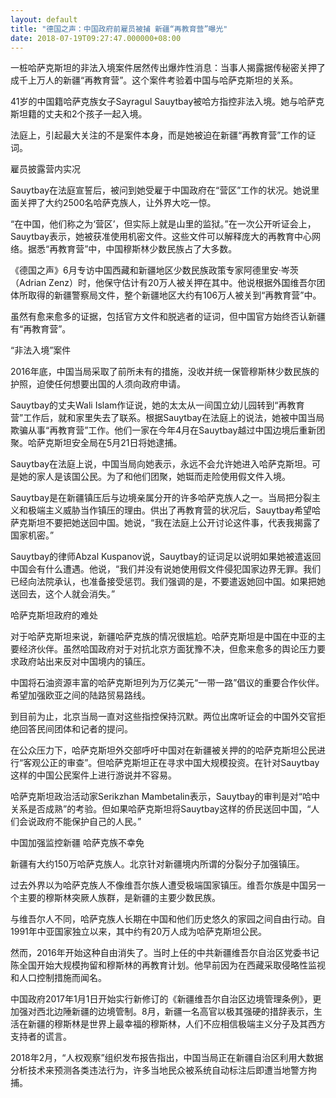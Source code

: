 ```yaml
---
layout: default
title: "德国之声：中国政府前雇员被捕 新疆“再教育营”曝光"
date: 2018-07-19T09:27:47.000000+08:00
---
```


一桩哈萨克斯坦的非法入境案件居然传出爆炸性消息：当事人揭露据传秘密关押了成千上万人的新疆“再教育营”。这个案件考验着中国与哈萨克斯坦的关系。

41岁的中国籍哈萨克族女子Sayragul Sauytbay被哈方指控非法入境。她与哈萨克斯坦籍的丈夫和2个孩子一起入境。

法庭上，引起最大关注的不是案件本身，而是她被迫在新疆“再教育营”工作的证词。

雇员披露营内实况

Sauytbay在法庭宣誓后，被问到她受雇于中国政府在“营区”工作的状况。她说里面关押了大约2500名哈萨克族人，让外界大吃一惊。

“在中国，他们称之为‘营区’，但实际上就是山里的监狱。”在一次公开听证会上，Sauytbay表示，她被获准使用机密文件。这些文件可以解释庞大的再教育中心网络。据悉“再教育营”中，中国穆斯林少数民族占了大多数。

《德国之声》6月专访中国西藏和新疆地区少数民族政策专家阿德里安·岑茨（Adrian Zenz）时，他保守估计有20万人被关押在其中。他说根据外国维吾尔团体所取得的新疆警察局文件，整个新疆地区大约有106万人被关到“再教育营”中。

虽然有愈来愈多的证据，包括官方文件和脱逃者的证词，但中国官方始终否认新疆有“再教育营”。

“非法入境”案件

2016年底，中国当局采取了前所未有的措施，没收并统一保管穆斯林少数民族的护照，迫使任何想要出国的人须向政府申请。

Sauytbay的丈夫Wali Islam作证说，她的太太从一间国立幼儿园转到“再教育营”工作后，就和家里失去了联系。根据Sauytbay在法庭上的说法，她被中国当局欺骗从事“再教育营”工作。他们一家在今年4月在Sauytbay越过中国边境后重新团聚。哈萨克斯坦安全局在5月21日将她逮捕。

Sauytbay在法庭上说，中国当局向她表示，永远不会允许她进入哈萨克斯坦。可是她的家人是该国公民。为了和他们团聚，她铤而走险使用假文件入境。

Sauytbay是在新疆镇压后与边境亲属分开的许多哈萨克族人之一。当局把分裂主义和极端主义威胁当作镇压的理由。供出了再教育营的状况后，Sauytbay希望哈萨克斯坦不要把她送回中国。她说，“我在法庭上公开讨论这件事，代表我揭露了国家机密。”

Sauytbay的律师Abzal Kuspanov说，Sauytbay的证词足以说明如果她被遣返回中国会有什么遭遇。他说，“我们并没有说她使用假文件侵犯国家边界无罪。我们已经向法院承认，也准备接受惩罚。我们强调的是，不要遣返她回中国。如果把她送回去，这个人就会消失。”

哈萨克斯坦政府的难处

对于哈萨克斯坦来说，新疆哈萨克族的情况很尴尬。哈萨克斯坦是中国在中亚的主要经济伙伴。虽然哈国政府对于对抗北京方面犹豫不决，但愈来愈多的舆论压力要求政府站出来反对中国境内的镇压。

中国将石油资源丰富的哈萨克斯坦列为万亿美元“一带一路”倡议的重要合作伙伴。希望加强欧亚之间的陆路贸易路线。

到目前为止，北京当局一直对这些指控保持沉默。两位出席听证会的中国外交官拒绝回答民间团体和记者的提问。

在公众压力下，哈萨克斯坦外交部呼吁中国对在新疆被关押的的哈萨克斯坦公民进行“客观公正的审查”。但哈萨克斯坦正在寻求中国大规模投资。在针对Sauytbay这样的中国公民案件上进行游说并不容易。

哈萨克斯坦政治活动家Serikzhan Mambetalin表示，Sauytbay的审判是对“哈中关系是否成熟”的考验。但如果哈萨克斯坦将Sauytbay这样的侨民送回中国，“人们会说政府不能保护自己的人民。”

中国加强监控新疆  哈萨克族不幸免

新疆有大约150万哈萨克族人。北京针对新疆境内所谓的分裂分子加强镇压。

过去外界以为哈萨克族人不像维吾尔族人遭受极端国家镇压。维吾尔族是中国另一个主要的穆斯林突厥人族群，是新疆的主要少数民族。

与维吾尔人不同，哈萨克族人长期在中国和他们历史悠久的家园之间自由行动。自1991年中亚国家独立以来，其中约有20万人成为哈萨克斯坦公民。

然而，2016年开始这种自由消失了。当时上任的中共新疆维吾尔自治区党委书记陈全国开始大规模拘留和穆斯林的再教育计划。他早前因为在西藏采取侵略性监视和人口控制措施而闻名。

中国政府2017年1月1日开始实行新修订的《新疆维吾尔自治区边境管理条例》，更加强对西北边陲新疆的边境管制。8月，新疆一名高官以极其强硬的措辞表示，生活在新疆的穆斯林是世界上最幸福的穆斯林，人们不应相信极端主义分子及其西方支持者的谎言。

2018年2月，“人权观察”组织发布报告指出，中国当局正在新疆自治区利用大数据分析技术来预测各类违法行为，许多当地民众被系统自动标注后即遭当地警方拘捕。

